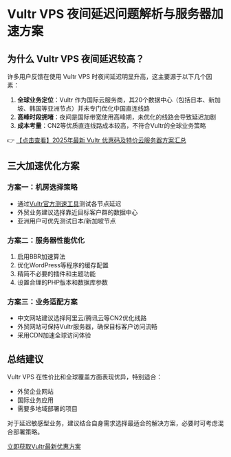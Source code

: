 # Vultr VPS 夜间延迟问题解析与服务器加速方案

## 为什么 Vultr VPS 夜间延迟较高？

许多用户反馈在使用 Vultr VPS 时夜间延迟明显升高，这主要源于以下几个因素：

1. **全球业务定位**：Vultr 作为国际云服务商，其20个数据中心（包括日本、新加坡、韩国等亚洲节点）并未专门优化中国直连线路
2. **高峰时段拥堵**：夜间是国际带宽使用高峰期，未优化的线路会导致延迟加剧
3. **成本考量**：CN2等优质直连线路成本较高，不符合Vultr的全球业务策略

👉 [【点击查看】2025年最新 Vultr 优惠码及特价云服务器方案汇总](https://bit.ly/VuLtr)

## 三大加速优化方案

### 方案一：机房选择策略
- 通过[Vultr官方测速工具](https://bit.ly/VuLtr)测试各节点延迟
- 外贸业务建议选择靠近目标客户群的数据中心
- 亚洲用户可优先测试日本/新加坡节点

### 方案二：服务器性能优化
1. 启用BBR加速算法
2. 优化WordPress等程序的缓存配置
3. 精简不必要的插件和主题功能
4. 设置合理的PHP版本和数据库参数

### 方案三：业务适配方案
- 中文网站建议选择阿里云/腾讯云等CN2优化线路
- 外贸网站可保持Vultr服务器，确保目标客户访问流畅
- 采用CDN加速全球访问体验

## 总结建议

Vultr VPS 在性价比和全球覆盖方面表现优异，特别适合：
- 外贸企业网站
- 国际业务应用
- 需要多地域部署的项目

对于延迟敏感型业务，建议结合自身需求选择最适合的解决方案，必要时可考虑混合部署策略。

[立即获取Vultr最新优惠方案](https://bit.ly/VuLtr)